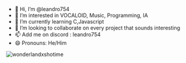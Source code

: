- 👋 Hi, I’m @leandro754
- 👀 I’m interested in VOCALOID, Music, Programming, IA 
- 🌱 I’m currently learning C,Javascript
- 💞️ I’m looking to collaborate on every project that sounds interesting
- 📫 Add me on discord : leandro754
- 😄 Pronouns: He/Him

![wonderlandxshotime](https://github.com/user-attachments/assets/b22aed32-65bc-445e-87fb-2050b6d03128)
